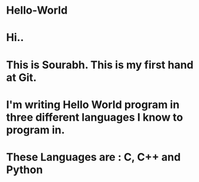 # Hello-World
# Hi..
# This is Sourabh. This is my first hand at Git.
# I'm writing Hello World program in three different languages I know to program in.
# These Languages are : C, C++ and Python
